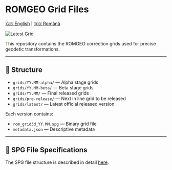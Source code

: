 # ROMGEO Grid Files

[🇬🇧 English](README.md) | [🇷🇴 Română](README_ro.md)

![Latest Grid](https://img.shields.io/badge/Latest_Grid-4.08-blue)

This repository contains the ROMGEO correction grids used for precise geodetic transformations.

---

## 📂 Structure
- `grids/YY.MM-alpha/` — Alpha stage grids
- `grids/YY.MM-beta/` — Beta stage grids
- `grids/YY.MM/` — Final released grids
- `grids/pre-release/` — Next in line grid to be released
- `grids/latest/` — Latest official released version

Each version contains:
- `rom_grid3d_YY.MM.spg` — Binary grid file
- `metadata.json` — Descriptive metadata

---

## 📄 SPG File Specifications

The SPG file structure is described in detail [here](spg_file_specs.md).
